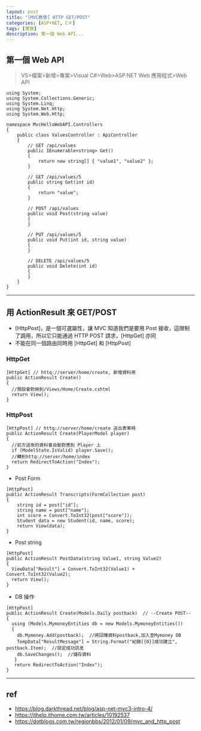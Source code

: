 ```yaml
---
layout: post
title: "[MVC教學] HTTP GET/POST"
categories: [ASP•NET, C＃]
tags: [實做]
description: 第一個 Web API...
---
```




## 第一個 Web API

> VS>檔案>新增>專案>Visual C#>Web>ASP.NET Web 應用程式>Web API

```
using System;
using System.Collections.Generic;
using System.Linq;
using System.Net.Http;
using System.Web.Http;
 
namespace MvcHelloWebAPI.Controllers
{
    public class ValuesController : ApiController
    {
        // GET /api/values
        public IEnumerable<string> Get()
        {
            return new string[] { "value1", "value2" };
        }
 
        // GET /api/values/5
        public string Get(int id)
        {
            return "value";
        }
 
        // POST /api/values
        public void Post(string value)
        {
        }
 
        // PUT /api/values/5
        public void Put(int id, string value)
        {
        }
 
        // DELETE /api/values/5
        public void Delete(int id)
        {
        }
    }
}
```

***

## 用 ActionResult 來 GET/POST

- [HttpPost]，是一個可選屬性，讓 MVC 知道我們是要用 Post 接收，這限制了調用，所以它只能通過 HTTP POST 請求，[HttpGet] 亦同
- 不能在同一個路由同時用 [HttpGet] 和 [HttpPost]

### HttpGet

```
[HttpGet] // httq://server/home/create, 新增資料用
public ActionResult Create()        
{
  //預設會對映到/Views/Home/Create.cshtml
  return View();
}
```

### HttpPost

```
[HttpPost] // httq://server/home/create 送出表單時          
public ActionResult Create(PlayerModel player)
{
  //前方送來的資料會自動對應到 Player 上
  if (ModelState.IsValid) player.Save();
  //轉到httq://server/home/index
  return RedirectToAction("Index");
}
```

- Post Form

```
[HttpPost]
public ActionResult Transcripts(FormCollection post)
{
	string id = post["id"];
	string name = post["name"];
	int score = Convert.ToInt32(post["score"]);
	Student data = new Student(id, name, score);
	return View(data);
}
```

- Post string

```
[HttpPost]
public ActionResult PostData(string Value1, string Value2)
{
  ViewData["Result"] = Convert.ToInt32(Value1) + Convert.ToInt32(Value2);
  return View();
}
```

- DB 操作

```
[HttpPost]
public ActionResult Create(Models.Daily postback)  // --Create POST--
{
  using (Models.MymoneyEntities db = new Models.MymoneyEntities())
  {
    db.Mymoney.Add(postback);  //將回傳資料postback,加入至Mymoney DB
    TempData["ResultMessage"] = String.Format("紀錄[{0}]成功建立", postback.Item);  //設定成功訊息
    db.SaveChanges();  //儲存資料
   }
   return RedirectToAction("Index");
}
```

***
## ref
- https://blog.darkthread.net/blog/asp-net-mvc3-intro-4/
- https://ithelp.ithome.com.tw/articles/10192537
- https://dotblogs.com.tw/regionbbs/2012/01/09/mvc_and_http_post

